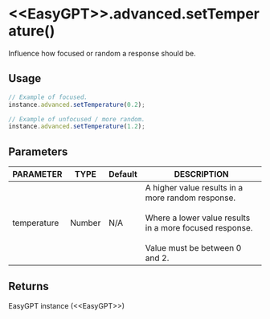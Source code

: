 # &lt;&lt;EasyGPT&gt;&gt;.advanced.setTemperature()

Influence how focused or random a response should be.

## Usage

```js
// Example of focused.
instance.advanced.setTemperature(0.2);

// Example of unfocused / more random.
instance.advanced.setTemperature(1.2);
```

## Parameters

| PARAMETER | TYPE | Default | DESCRIPTION |
|-----------|------|---------|-------------|
|temperature    |Number|N/A      |A higher value results in a more random response. <br/><br/> Where a lower value results in a more focused response. <br/><br/> Value must be between 0 and 2.|

## Returns
EasyGPT instance (&lt;&lt;EasyGPT&gt;&gt;)